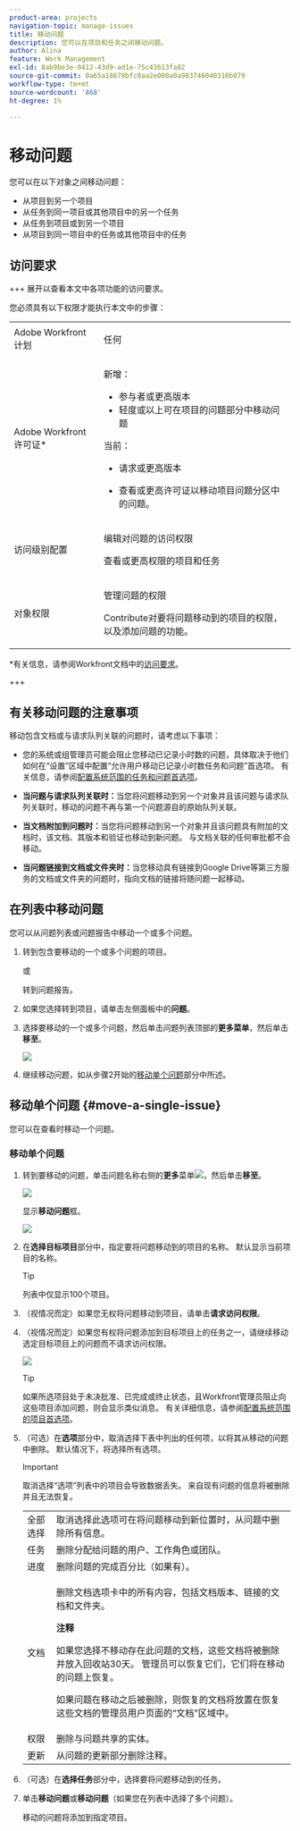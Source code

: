 ```yaml
---
product-area: projects
navigation-topic: manage-issues
title: 移动问题
description: 您可以在项目和任务之间移动问题。
author: Alina
feature: Work Management
exl-id: 8ab9be3e-0412-43d9-ad1e-75c43613fa82
source-git-commit: 0a65a18678bfc0aa2e080a0a983746040310b079
workflow-type: tm+mt
source-wordcount: '868'
ht-degree: 1%

---
```


# 移动问题

<!--Audited: 12/2024-->

<!--<span class="preview">The highlighted information on this page refers to functionality not yet generally available. It is available only in the Preview environment for all customers. After the monthly releases to Production, the same features are also available in the Production environment for customers who enabled fast releases. </span>   

<span class="preview">For information about fast releases, see [Enable or disable fast releases for your organization](/help/quicksilver/administration-and-setup/set-up-workfront/configure-system-defaults/enable-fast-release-process.md). </span>-->

您可以在以下对象之间移动问题：

* 从项目到另一个项目
* 从任务到同一项目或其他项目中的另一个任务
* 从任务到项目或到另一个项目
* 从项目到同一项目中的任务或其他项目中的任务

## 访问要求

+++ 展开以查看本文中各项功能的访问要求。

您必须具有以下权限才能执行本文中的步骤：

<table style="table-layout:auto"> 
 <col> 
 <col> 
 <tbody> 
  <tr> 
   <td role="rowheader">Adobe Workfront计划</td> 
   <td> <p>任何</p> </td> 
  </tr> 
  <tr> 
   <td role="rowheader">Adobe Workfront许可证*</td> 
   <td> <p>新增：</p> 
   <ul><li>参与者或更高版本</li>
   <li>轻度或以上可在项目的问题部分中移动问题</li></ul>
   <p>当前：</p>
   <ul>
   <li><p>请求或更高版本</p></li>
   <li><p>查看或更高许可证以移动项目问题分区中的问题。</p></li></ul>   
     </td> 
  </tr> 
  <tr> 
   <td role="rowheader">访问级别配置</td> 
   <td> <p>编辑对问题的访问权限</p> <p>查看或更高权限的项目和任务</p> </td> 
  </tr> 
  <tr> 
   <td role="rowheader">对象权限</td> 
   <td> <p>管理问题的权限</p> <p>Contribute对要将问题移动到的项目的权限，以及添加问题的功能。</td> 
  </tr> 
 </tbody> 
</table>

*有关信息，请参阅Workfront文档中的[访问要求](/help/quicksilver/administration-and-setup/add-users/access-levels-and-object-permissions/access-level-requirements-in-documentation.md)。

+++

## 有关移动问题的注意事项

移动包含文档或与请求队列关联的问题时，请考虑以下事项：

* 您的系统或组管理员可能会阻止您移动已记录小时数的问题，具体取决于他们如何在“设置”区域中配置“允许用户移动已记录小时数任务和问题”首选项。 有关信息，请参阅[配置系统范围的任务和问题首选项](/help/quicksilver/administration-and-setup/set-up-workfront/configure-system-defaults/set-task-issue-preferences.md)。

* **当问题与请求队列关联时：**&#x200B;当您将问题移动到另一个对象并且该问题与请求队列关联时，移动的问题不再与第一个问题源自的原始队列关联。
* **当文档附加到问题时：**&#x200B;当您将问题移动到另一个对象并且该问题具有附加的文档时，该文档、其版本和验证也移动到新问题。 与文档关联的任何审批都不会移动。
* **当问题链接到文档或文件夹时：**&#x200B;当您移动具有链接到Google Drive等第三方服务的文档或文件夹的问题时，指向文档的链接将随问题一起移动。

## 在列表中移动问题

您可以从问题列表或问题报告中移动一个或多个问题。

1. 转到包含要移动的一个或多个问题的项目。

   或

   转到问题报告。

1. 如果您选择转到项目，请单击左侧面板中的&#x200B;**问题**。
1. 选择要移动的一个或多个问题，然后单击问题列表顶部的&#x200B;**更多菜单**，然后单击&#x200B;**移至**。

   ![](assets/copy-and-move-to-links-for-issue-in-a-list-nwe-350x119.png)

1. 继续移动问题，如从步骤2开始的[移动单个问题](#move-a-single-issue)部分中所述。

## 移动单个问题 {#move-a-single-issue}

您可以在查看时移动一个问题。

### 移动单个问题

1. 转到要移动的问题，单击问题名称右侧的&#x200B;**更多**&#x200B;菜单![](assets/more-icon.png)，然后单击&#x200B;**移至**。

   ![](assets/nwe-move-at-issue-level-highlighted-350x579.png)

   显示&#x200B;**移动问题**&#x200B;框。

   ![](assets/move-issue-box-nwe-350x280.png)

1. 在&#x200B;**选择目标项目**&#x200B;部分中，指定要将问题移动到的项目的名称。 默认显示当前项目的名称。

   >[!TIP]
   >
   >列表中仅显示100个项目。

1. （视情况而定）如果您无权将问题移动到项目，请单击&#x200B;**请求访问权限**。
1. （视情况而定）如果您有权将问题添加到目标项目上的任务之一，请继续移动选定目标项目上的问题而不请求访问权限。

   ![](assets/move-issue-request-access-from-project-nwe-350x118.png)

   >[!TIP]
   >
   >如果所选项目处于未决批准、已完成或终止状态，且Workfront管理员阻止向这些项目添加问题，则会显示类似消息。 有关详细信息，请参阅[配置系统范围的项目首选项](../../../administration-and-setup/set-up-workfront/configure-system-defaults/set-project-preferences.md)。

1. （可选）在&#x200B;**选项**&#x200B;部分中，取消选择下表中列出的任何项，以将其从移动的问题中删除。 默认情况下，将选择所有选项。

   >[!IMPORTANT]
   >
   >取消选择“选项”列表中的项目会导致数据丢失。 来自现有问题的信息将被删除并且无法恢复。

   <table style="table-layout:auto"> 
    <col> 
    <col> 
    <tbody> 
     <tr> 
      <td role="rowheader">全部选择</td> 
      <td>取消选择此选项可在将问题移动到新位置时，从问题中删除所有信息。 </td> 
     </tr> 
     <tr> 
      <td role="rowheader">任务</td> 
      <td>删除分配给问题的用户、工作角色或团队。</td> 
     </tr> 
     <tr> 
      <td role="rowheader">进度</td> 
      <td>删除问题的完成百分比（如果有）。 </td> 
     </tr> 
     <tr> 
      <td role="rowheader"><p>文档</p></td> 
      <td> <p>删除文档选项卡中的所有内容，包括文档版本、链接的文档和文件夹。

   <b>注释</b>

   如果您选择不移动存在此问题的文档，这些文档将被删除并放入回收站30天。 管理员可以恢复它们，它们将在移动的问题上恢复。

   如果问题在移动之后被删除，则恢复的文档将放置在恢复这些文档的管理员用户页面的“文档”区域中。
   <br> </p> </td>
   </tr> 
     <tr> 
      <td role="rowheader">权限</td> 
      <td>删除与问题共享的实体。 </td> 
     </tr> 
     <tr> 
      <td role="rowheader">更新</td> 
      <td>从问题的更新部分删除注释。</td> 
     </tr> 
    </tbody> 
   </table>


1. （可选）在&#x200B;**选择任务**&#x200B;部分中，选择要将问题移动到的任务。
1. 单击&#x200B;**移动问题**&#x200B;或&#x200B;**移动问题**（如果您在列表中选择了多个问题）。

   移动的问题将添加到指定项目。




